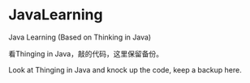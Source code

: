 # JavaLearning
Java Learning (Based on Thinking in Java)

看Thinging in Java，敲的代码，这里保留备份。

Look at Thinging in Java and knock up the code, keep a backup here.
